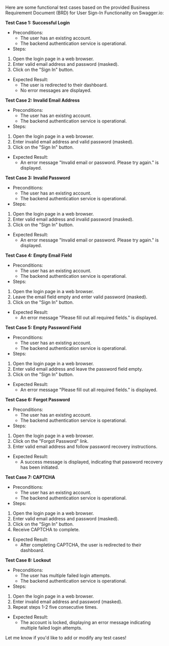 Here are some functional test cases based on the provided Business Requirement Document (BRD) for User Sign-In Functionality on Swagger.io:

**Test Case 1: Successful Login**

* Preconditions:
	+ The user has an existing account.
	+ The backend authentication service is operational.
* Steps:
 1. Open the login page in a web browser.
 2. Enter valid email address and password (masked).
 3. Click on the "Sign In" button.
* Expected Result:
	+ The user is redirected to their dashboard.
	+ No error messages are displayed.

**Test Case 2: Invalid Email Address**

* Preconditions:
	+ The user has an existing account.
	+ The backend authentication service is operational.
* Steps:
 1. Open the login page in a web browser.
 2. Enter invalid email address and valid password (masked).
 3. Click on the "Sign In" button.
* Expected Result:
	+ An error message "Invalid email or password. Please try again." is displayed.

**Test Case 3: Invalid Password**

* Preconditions:
	+ The user has an existing account.
	+ The backend authentication service is operational.
* Steps:
 1. Open the login page in a web browser.
 2. Enter valid email address and invalid password (masked).
 3. Click on the "Sign In" button.
* Expected Result:
	+ An error message "Invalid email or password. Please try again." is displayed.

**Test Case 4: Empty Email Field**

* Preconditions:
	+ The user has an existing account.
	+ The backend authentication service is operational.
* Steps:
 1. Open the login page in a web browser.
 2. Leave the email field empty and enter valid password (masked).
 3. Click on the "Sign In" button.
* Expected Result:
	+ An error message "Please fill out all required fields." is displayed.

**Test Case 5: Empty Password Field**

* Preconditions:
	+ The user has an existing account.
	+ The backend authentication service is operational.
* Steps:
 1. Open the login page in a web browser.
 2. Enter valid email address and leave the password field empty.
 3. Click on the "Sign In" button.
* Expected Result:
	+ An error message "Please fill out all required fields." is displayed.

**Test Case 6: Forgot Password**

* Preconditions:
	+ The user has an existing account.
	+ The backend authentication service is operational.
* Steps:
 1. Open the login page in a web browser.
 2. Click on the "Forgot Password" link.
 3. Enter valid email address and follow password recovery instructions.
* Expected Result:
	+ A success message is displayed, indicating that password recovery has been initiated.

**Test Case 7: CAPTCHA**

* Preconditions:
	+ The user has an existing account.
	+ The backend authentication service is operational.
* Steps:
 1. Open the login page in a web browser.
 2. Enter valid email address and password (masked).
 3. Click on the "Sign In" button.
 4. Receive CAPTCHA to complete.
* Expected Result:
	+ After completing CAPTCHA, the user is redirected to their dashboard.

**Test Case 8: Lockout**

* Preconditions:
	+ The user has multiple failed login attempts.
	+ The backend authentication service is operational.
* Steps:
 1. Open the login page in a web browser.
 2. Enter invalid email address and password (masked).
 3. Repeat steps 1-2 five consecutive times.
* Expected Result:
	+ The account is locked, displaying an error message indicating multiple failed login attempts.

Let me know if you'd like to add or modify any test cases!